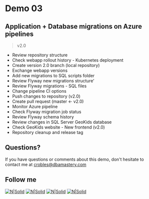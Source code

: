# Demo 03
## Application + Database migrations on Azure pipelines
> v2.0

* Review repository structure
* Check webapp rollout history - Kubernetes deployment
* Create version 2.0 branch (local repository)
* Exchange webapp versions
* Add new migrations to SQL scripts folder
* Review Flyway new migrations structure'
* Review Flyway migrations - SQL files
* Change pipeline CI options
* Push changes to repository (v2.0)
* Create pull request (master <- v2.0)
* Monitor Azure pipeline
* Check Flyway migration job status
* Review Flyway schema history
* Review changes in SQL Server GeoKids database
* Check GeoKids website - New frontend (v2.0)
* Repository cleanup and release tag


## Questions?
If you have questions or comments about this demo, don't hesitate to contact me at <crobles@dbamastery.com>

## Follow me
[![N|Solid](http://dbamastery.com/wp-content/uploads/2018/08/if_twitter_circle_color_107170.png)](https://twitter.com/dbamastery) [![N|Solid](http://dbamastery.com/wp-content/uploads/2018/08/if_github_circle_black_107161.png)](https://github.com/dbamaster) [![N|Solid](http://dbamastery.com/wp-content/uploads/2018/08/if_linkedin_circle_color_107178.png)](https://www.linkedin.com/in/croblesdba/) [![N|Solid](http://dbamastery.com/wp-content/uploads/2018/08/if_browser_1055104.png)](http://dbamastery.com/)

